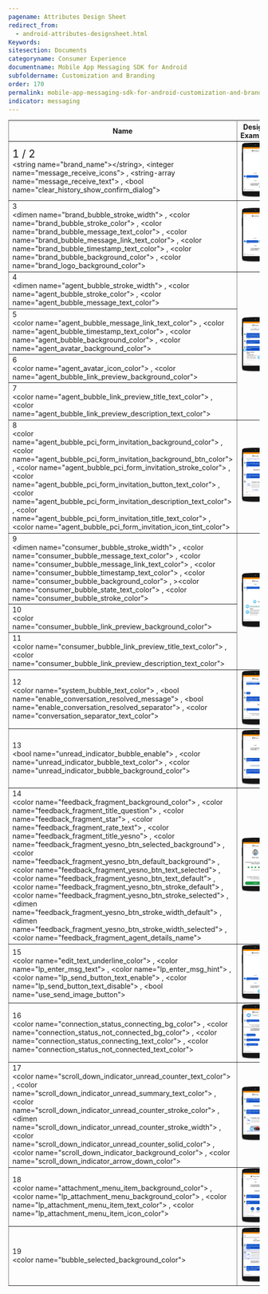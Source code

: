 ```yaml
---
pagename: Attributes Design Sheet
redirect_from:
  - android-attributes-designsheet.html
Keywords:
sitesection: Documents
categoryname: Consumer Experience
documentname: Mobile App Messaging SDK for Android
subfoldername: Customization and Branding
order: 170
permalink: mobile-app-messaging-sdk-for-android-customization-and-branding-attributes-design-sheet.html
indicator: messaging
---
```



<div class="designsheet">
<table rules="all" class="bigtable">
  <thead>
  <col width="60%">
  <tr>
    <th>Name</th>
    <th>Design Example</th>
  </tr>
  </thead>
  <tbody>
  <tr>
    <td><div class="designsheetnumber" style="font-size: 1.5em">1 / 2</div>&lt;string name=&quot;brand_name&quot;&gt;&lt;/string&gt;, &lt;integer name=&quot;message_receive_icons&quot;&gt; , &lt;string-array name=&quot;message_receive_text&quot;&gt; , &lt;bool name=&quot;clear_history_show_confirm_dialog&quot;&gt;</td>
    <td><img src="img/Brand (1,2).png"/></td>
  </tr>
  <tr>
  <td><div class="designsheetnumber">3</div> &lt;dimen name=&quot;brand_bubble_stroke_width&quot;&gt; , &lt;color name=&quot;brand_bubble_stroke_color&quot;&gt; , &lt;color name=&quot;brand_bubble_message_text_color&quot;&gt; , &lt;color name=&quot;brand_bubble_message_link_text_color&quot;&gt; , &lt;color name=&quot;brand_bubble_timestamp_text_color&quot;&gt; ,  &lt;color name=&quot;brand_bubble_background_color&quot;&gt; , &lt;color name=&quot;brand_logo_background_color&quot;&gt; </td>
  <td><img src="img/Brand messaging bubbles first message (3).png"/></td>
  </tr>
  <tr>
    <td><div class="designsheetnumber">4</div> &lt;dimen name=&quot;agent_bubble_stroke_width&quot;&gt; ,  &lt;color name=&quot;agent_bubble_stroke_color&quot;&gt; , &lt;color name=&quot;agent_bubble_message_text_color&quot;&gt;</td>
    <td rowspan="4"><img src="img/Agent message bubbles 1 (4,5,6,7).png"/></td>
  </tr>
  <tr>
  <td> <div class="designsheetnumber">5</div> &lt;color name=&quot;agent_bubble_message_link_text_color&quot;&gt; , &lt;color name=&quot;agent_bubble_timestamp_text_color&quot;&gt; , &lt;color name=&quot;agent_bubble_background_color&quot;&gt; , &lt;color name=&quot;agent_avatar_background_color&quot;&gt;</td>
  </tr>
  <tr>
    <td><div class="designsheetnumber">6</div> &lt;color name=&quot;agent_avatar_icon_color&quot;&gt; , &lt;color name=&quot;agent_bubble_link_preview_background_color&quot;&gt;</td>
  </tr>
  <tr>
    <td><div class="designsheetnumber">7</div> &lt;color name=&quot;agent_bubble_link_preview_title_text_color&quot;&gt; , &lt;color name=&quot;agent_bubble_link_preview_description_text_color&quot;&gt;</td>

  </tr>
  <tr>
    <td> <div class="designsheetnumber">8</div> &lt;color name=&quot;agent_bubble_pci_form_invitation_background_color&quot;&gt; , &lt;color name=&quot;agent_bubble_pci_form_invitation_background_btn_color&quot;&gt; , &lt;color name=&quot;agent_bubble_pci_form_invitation_stroke_color&quot;&gt; , &lt;color name=&quot;agent_bubble_pci_form_invitation_button_text_color&quot;&gt; , &lt;color name=&quot;agent_bubble_pci_form_invitation_description_text_color&quot;&gt; , &lt;color name=&quot;agent_bubble_pci_form_invitation_title_text_color&quot;&gt; , &lt;color name=&quot;agent_bubble_pci_form_invitation_icon_tint_color&quot;&gt;</td>
    <td><img src="img/Agent message bubbles 2 (8).png"/></td>
  </tr>
  <tr>
    <td> <div class="designsheetnumber">9</div> &lt;dimen name=&quot;consumer_bubble_stroke_width&quot;&gt; , &lt;color name=&quot;consumer_bubble_message_text_color&quot;&gt; ,  &lt;color name=&quot;consumer_bubble_message_link_text_color&quot;&gt; , &lt;color name=&quot;consumer_bubble_timestamp_text_color&quot;&gt; , &lt;color name=&quot;consumer_bubble_background_color&quot;&gt; , >&lt;color name=&quot;consumer_bubble_state_text_color&quot;&gt; , &lt;color name=&quot;consumer_bubble_stroke_color&quot;&gt; </td>
    <td rowspan="3"><img src="img/Consumer message bubbles (9,10,11).png"/></td>
  </tr>
  <tr>
    <td><div class="designsheetnumber">10</div> &lt;color name=&quot;consumer_bubble_link_preview_background_color&quot;&gt;</td>
  </tr>
  <tr>
    <td><div class="designsheetnumber">11</div> &lt;color name=&quot;consumer_bubble_link_preview_title_text_color&quot;&gt; , &lt;color name=&quot;consumer_bubble_link_preview_description_text_color&quot;&gt; </td>
  </tr>
  <tr>
    <td><div class="designsheetnumber">12</div> &lt;color name=&quot;system_bubble_text_color&quot;&gt; , &lt;bool name=&quot;enable_conversation_resolved_message&quot;&gt; , &lt;bool name=&quot;enable_conversation_resolved_separator&quot;&gt; , &lt;color name=&quot;conversation_separator_text_color&quot;&gt;</td>
    <td><img src="img/System messages (12).png"/></td>
  </tr>
  <tr>
     <td><div class="designsheetnumber">13</div> &lt;bool name=&quot;unread_indicator_bubble_enable&quot;&gt; , &lt;color name=&quot;unread_indicator_bubble_text_color&quot;&gt; , &lt;color name=&quot;unread_indicator_bubble_background_color&quot;&gt;</td>
     <td><img src="img/Unread messages indicator bubbles (13).png"/></td>
  </tr>
  <tr>
     <td><div class="designsheetnumber">14</div> &lt;color name=&quot;feedback_fragment_background_color&quot;&gt; , &lt;color name=&quot;feedback_fragment_title_question&quot;&gt; , &lt;color name=&quot;feedback_fragment_star&quot;&gt; , &lt;color name=&quot;feedback_fragment_rate_text&quot;&gt; , &lt;color name=&quot;feedback_fragment_title_yesno&quot;&gt; , &lt;color name=&quot;feedback_fragment_yesno_btn_selected_background&quot;&gt; , &lt;color name=&quot;feedback_fragment_yesno_btn_default_background&quot;&gt; ,  &lt;color name=&quot;feedback_fragment_yesno_btn_text_selected&quot;&gt; , &lt;color name=&quot;feedback_fragment_yesno_btn_text_default&quot;&gt; , &lt;color name=&quot;feedback_fragment_yesno_btn_stroke_default&quot;&gt; , &lt;color name=&quot;feedback_fragment_yesno_btn_stroke_selected&quot;&gt; , &lt;dimen name=&quot;feedback_fragment_yesno_btn_stroke_width_default&quot;&gt; , &lt;dimen name=&quot;feedback_fragment_yesno_btn_stroke_width_selected&quot;&gt; , &lt;color name=&quot;feedback_fragment_agent_details_name&quot;&gt;</td>
     <td><img src="img/Survey screen (14).png"/></td>    
  </tr>
  <tr>
    <td> <div class="designsheetnumber">15</div> &lt;color name=&quot;edit_text_underline_color&quot;&gt; , &lt;color name=&quot;lp_enter_msg_text&quot;&gt; , &lt;color name=&quot;lp_enter_msg_hint&quot;&gt; , &lt;color name=&quot;lp_send_button_text_enable&quot;&gt; , &lt;color name=&quot;lp_send_button_text_disable&quot;&gt; , &lt;bool name=&quot;use_send_image_button&quot;&gt; </td>
    <td><img src="img/Message edit text (15).png"/></td>
  </tr>
  <tr>
  <td><div class="designsheetnumber">16</div> &lt;color name=&quot;connection_status_connecting_bg_color&quot;&gt; , &lt;color name=&quot;connection_status_not_connected_bg_color&quot;&gt; , &lt;color name=&quot;connection_status_connecting_text_color&quot;&gt; , &lt;color name=&quot;connection_status_not_connected_text_color&quot;&gt;</td>
  <td><img src="img/Connection status bar (16).png"/></td>
  </tr>
  <tr>
    <td> <div class="designsheetnumber">17</div> &lt;color name=&quot;scroll_down_indicator_unread_counter_text_color&quot;&gt; , &lt;color name=&quot;scroll_down_indicator_unread_summary_text_color&quot;&gt; , &lt;color name=&quot;scroll_down_indicator_unread_counter_stroke_color&quot;&gt; , &lt;dimen name=&quot;scroll_down_indicator_unread_counter_stroke_width&quot;&gt; , &lt;color name=&quot;scroll_down_indicator_unread_counter_solid_color&quot;&gt; , &lt;color name=&quot;scroll_down_indicator_background_color&quot;&gt; , &lt;color name=&quot;scroll_down_indicator_arrow_down_color&quot;&gt;</td>
    <td><img src="img/in page navigation - scroll down indicator (17).png"></td>
  </tr>
  <tr>
    <td> <div class="designsheetnumber">18</div> &lt;color name=&quot;attachment_menu_item_background_color&quot;&gt; , &lt;color name=&quot;lp_attachment_menu_background_color&quot;&gt; , &lt;color name=&quot;lp_attachment_menu_item_text_color&quot;&gt; , &lt;color name=&quot;lp_attachment_menu_item_icon_color&quot;&gt;</td>
    <td><img src="img/Photo sharing (18).png"/></td>
  </tr>
  <tr>
    <td> <div class="designsheetnumber">19</div> &lt;color name=&quot;bubble_selected_background_color&quot;&gt;</td>
    <td><img src="img/Miscellaneous (19).png"/></td>
  </tr>
</tbody>
</table>
</div>

